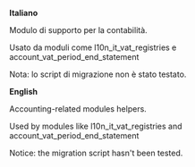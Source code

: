 **Italiano**

Modulo di supporto per la contabilità.

Usato da moduli come l10n_it_vat_registries e
account_vat_period_end_statement

Nota: lo script di migrazione non è stato testato.

**English**

Accounting-related modules helpers.

Used by modules like l10n_it_vat_registries and
account_vat_period_end_statement

Notice: the migration script hasn't been tested.
